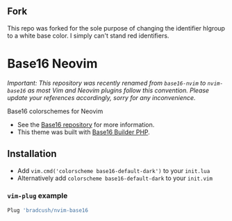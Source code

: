 ## Fork

This repo was forked for the sole purpose of changing the identifier hlgroup to a white base color. I simply can't stand red identifiers.

# Base16 Neovim

*Important: This repository was recently renamed from `base16-nvim` to
`nvim-base16` as most Vim and Neovim plugins follow this convention. Please
update your references accordingly, sorry for any inconvenience.*

Base16 colorschemes for Neovim

- See the [Base16 repository](https://github.com/chriskempson/base16) for more information.
- This theme was built with [Base16 Builder PHP](https://github.com/chriskempson/base16-builder-php).

## Installation

- Add `vim.cmd('colorscheme base16-default-dark')` to your `init.lua`
- Alternatively add `colorscheme base16-default-dark` to your `init.vim`

### `vim-plug` example

``` lua
Plug 'bradcush/nvim-base16
```
